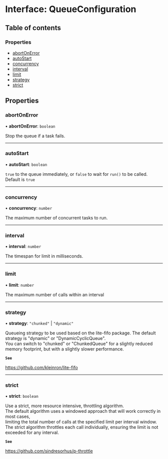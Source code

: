 # Interface: QueueConfiguration

## Table of contents

### Properties

- [abortOnError](QueueConfiguration.md#abortonerror)
- [autoStart](QueueConfiguration.md#autostart)
- [concurrency](QueueConfiguration.md#concurrency)
- [interval](QueueConfiguration.md#interval)
- [limit](QueueConfiguration.md#limit)
- [strategy](QueueConfiguration.md#strategy)
- [strict](QueueConfiguration.md#strict)

## Properties

### abortOnError

• **abortOnError**: `boolean`

Stop the queue if a task fails.

___

### autoStart

• **autoStart**: `boolean`

`true` to the queue immediately, or `false` to wait for `run()` to be called. Default is `true`

___

### concurrency

• **concurrency**: `number`

The maximum number of concurrent tasks to run.

___

### interval

• **interval**: `number`

The timespan for limit in milliseconds.

___

### limit

• **limit**: `number`

The maximum number of calls within an interval

___

### strategy

• **strategy**: ``"chunked"`` \| ``"dynamic"``

Queueing strategy to be used based on the lite-fifo package. The default strategy is "dynamic" or "DynamicCyclicQueue". \
You can switch to "chunked" or "ChunkedQueue" for a slightly reduced memory footprint, but with a slightly slower performance.

**`See`**

https://github.com/kleinron/lite-fifo

___

### strict

• **strict**: `boolean`

Use a strict, more resource intensive, throttling algorithm. \
The default algorithm uses a windowed approach that will work correctly in most cases, \
limiting the total number of calls at the specified limit per interval window. \
The strict algorithm throttles each call individually, ensuring the limit is not exceeded for any interval.

**`See`**

https://github.com/sindresorhus/p-throttle
